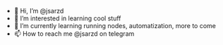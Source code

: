 - 👋 Hi, I’m @jsarzd
- 👀 I’m interested in learning cool stuff
- 🌱 I’m currently learning running nodes, automatization, more to come
- 📫 How to reach me @jsarzd on telegram

<!---
jsarzd/jsarzd is a ✨ special ✨ repository because its `README.md` (this file) appears on your GitHub profile.
You can click the Preview link to take a look at your changes.
--->

